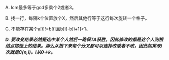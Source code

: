 A. lcm最多等于gcd多乘个2或者3。

B. 找一行，每隔k个位置放个X，然后其他行等于这行每次旋转一个格子。

C. 不能存在某个a[i]!=b[i]且b[i]-b[i+1]>1。

***D. 要改变结果必然是选中某个人然后一路保TA获胜，因此修改的都是这个人到根结点路径上的结果。那么从根下来每个分叉都可以选择改或者不改，因此如果改i次就是C(n,i)。i从0->k。***
